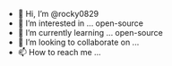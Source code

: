 - 👋 Hi, I’m @rocky0829
- 👀 I’m interested in ... open-source
- 🌱 I’m currently learning ... open-source
- 💞️ I’m looking to collaborate on ...
- 📫 How to reach me ...

<!---
rocky0829/rocky0829 is a ✨ special ✨ repository because its `README.md` (this file) appears on your GitHub profile.
You can click the Preview link to take a look at your changes.
--->
